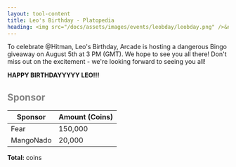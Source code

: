 ```yaml
---
layout: tool-content
title: Leo's Birthday - Platopedia
heading: <img src="/docs/assets/images/events/leobday/leobday.png" />&nbsp;Leo's Birthday
---
```


<style>
h2                    { color:#828282 !important }
h4                    { color:#008080 !important;font-size:var(--unit-text-B) !important }
.syotimer-cell__value { border-color:#828282 !important }
.syotimer-cell__unit  { color:#828282 }
</style>

<div class="linebreak"></div>

<div class="content-image" data-url="/docs/assets/images/events/leobday/leobday.png" data-width="250px" data-label=""></div>

<div class="linebreak"></div>

To celebrate @Hitman, Leo's Birthday, Arcade is hosting a dangerous Bingo giveaway on August 5th at 3 PM (GMT). We hope to see you all there! Don't miss out on the excitement - we're looking forward to seeing you all!

<div class="linebreak"></div>

<div class="content-countdown text-center" data-datetime="2024-08-05T15:00:00+00:00"><b>HAPPY BIRTHDAYYYYY LEO!!!</b></div>

<div class="linebreak"></div>

## Sponsor

<table id="sponsors" class="table table-bordered">
    <thead>
        <tr>
            <th class="w-50">Sponsor</th>
            <th class="w-50">Amount (Coins)</th>
        </tr>
    </thead>
    <tbody>
        <tr>
            <td>Fear</td>
            <td>150,000</td>
        </tr>
        <tr>
            <td>MangoNado</td>
            <td>20,000</td>
        </tr>
    </tbody>
</table>

<div class="linebreak"></div>

<p class="text-center"><b>Total:</b> <span class="content-custom" data-code="$('#sponsors tbody tr td:nth-child(2)').total()"></span> coins</p>

<div class="linebreak"></div>
